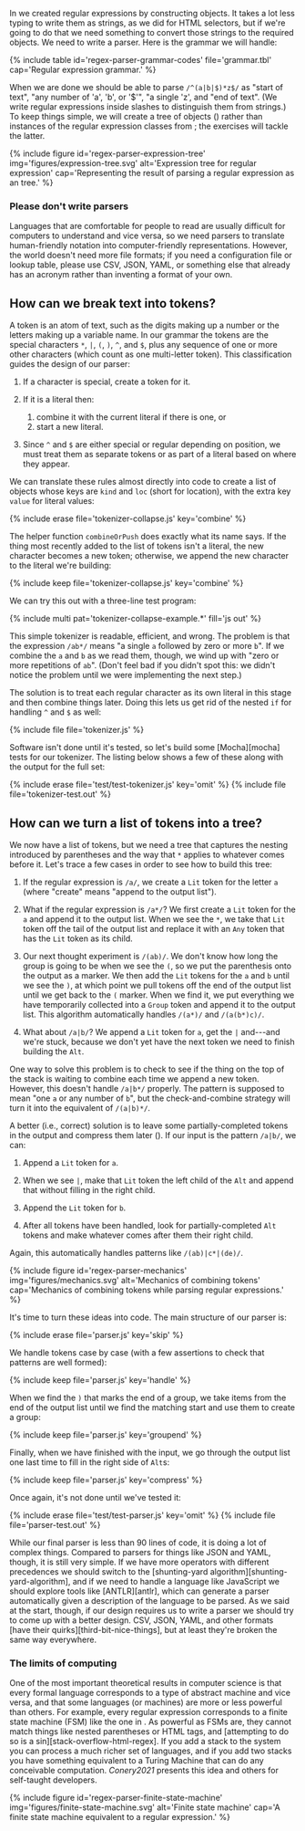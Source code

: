---
---

In <span x="pattern-matching"></span> we created regular expressions by constructing objects.
It takes a lot less typing to write them as strings,
as we did for HTML selectors,
but if we're going to do that we need something to convert those strings to the required objects.
We need to write a <span g="parser">parser</span>.
Here is the grammar we will handle:

{% include table id='regex-parser-grammar-codes' file='grammar.tbl' cap='Regular expression grammar.' %}

When we are done
we should be able to parse `/^(a|b|$)*z$/` as
"start of text",
"any number of 'a', 'b', or '$'",
"a single 'z',
and "end of text".
(We write regular expressions inside slashes to distinguish them from strings.)
To keep things simple,
we will create a tree of objects (<span f="regex-parser-expression-tree"></span>)
rather than instances of the regular expression classes from <span x="pattern-matching"></span>;
the exercises will tackle the latter.

{% include figure id='regex-parser-expression-tree' img='figures/expression-tree.svg' alt='Expression tree for regular expression' cap='Representing the result of parsing a regular expression as an tree.' %}

<div class="callout" markdown="1">

### Please don't write parsers

Languages that are comfortable for people to read are usually difficult for computers to understand
and vice versa,
so we need parsers to translate human-friendly notation into computer-friendly representations.
However,
the world doesn't need more file formats;
if you need a configuration file or lookup table,
please use CSV, JSON, <span g="yaml">YAML</span>,
or something else that already has an acronym
rather than inventing a format of your own.

</div>

## How can we break text into tokens?

A <span g="token">token</span> is an atom of text,
such as the digits making up a number or the letters making up a variable name.
In our grammar the tokens are the special characters `*`, `|`, `(`, `)`, `^`, and `$`,
plus any sequence of one or more other characters (which count as one multi-letter token).
This classification guides the design of our parser:

1.  If a character is special, create a token for it.

1.  If it is a <span g="literal">literal</a> then:
    1.  combine it with the current literal if there is one, or
    1.  start a new literal.

1.  Since `^` and `$` are either special or regular depending on position,
    we must treat them as separate tokens or as part of a literal
    based on where they appear.

We can translate these rules almost directly into code
to create a list of objects whose keys are `kind` and `loc` (short for location),
with the extra key `value` for literal values:

{% include erase file='tokenizer-collapse.js' key='combine' %}

The helper function `combineOrPush` does exactly what its name says.
If the thing most recently added to the list of tokens isn't a literal,
the new character becomes a new token;
otherwise,
we append the new character to the literal we're building:

{% include keep file='tokenizer-collapse.js' key='combine' %}

We can try this out with a three-line test program:

{% include multi pat='tokenizer-collapse-example.*' fill='js out' %}

This simple tokenizer is readable, efficient, and wrong.
The problem is that the expression `/ab*/` means "a single `a` followed by zero or more `b`".
If we combine the `a` and `b` as we read them,
though,
we wind up with "zero or more repetitions of `ab`".
(Don't feel bad if you didn't spot this:
we didn't notice the problem until we were implementing the next step.)

The solution is to treat each regular character as its own literal in this stage
and then combine things later.
Doing this lets us get rid of the nested `if` for handling `^` and `$` as well:

{% include file file='tokenizer.js' %}

Software isn't done until it's tested,
so let's build some [Mocha][mocha] tests for our tokenizer.
The listing below shows a few of these
along with the output for the full set:

{% include erase file='test/test-tokenizer.js' key='omit' %}
{% include file file='tokenizer-test.out' %}

## How can we turn a list of tokens into a tree?

We now have a list of tokens,
but we need a tree that captures the nesting introduced by parentheses
and the way that `*` applies to whatever comes before it.
Let's trace a few cases in order to see how to build this tree:

1.  If the regular expression is `/a/`, we create a `Lit` token for the letter `a`
    (where "create" means "append to the output list").

1.  What if the regular expression is `/a*/`?
    We first create a `Lit` token for the `a` and append it to the output list.
    When we see the `*`,
    we take that `Lit` token off the tail of the output list
    and replace it with an `Any` token that has the `Lit` token as its child.

1.  Our next thought experiment is `/(ab)/`.
    We don't know how long the group is going to be when we see the `(`,
    so we put the parenthesis onto the output as a marker.
    We then add the `Lit` tokens for the `a` and `b`
    until we see the `)`,
    at which point we pull tokens off the end of the output list
    until we get back to the `(` marker.
    When we find it,
    we put everything we have temporarily collected into a `Group` token and append it to the output list.
    This algorithm automatically handles `/(a*)/` and `/(a(b*)c)/`.

1.  What about `/a|b/`?
    We append a `Lit` token for `a`, get the `|` and---and we're stuck,
    because we don't yet have the next token we need to finish building the `Alt`.

One way to solve this problem is to check to see if the thing on the top of the stack is waiting to combine
each time we append a new token.
However,
this doesn't handle `/a|b*/` properly.
The pattern is supposed to mean "one `a` or any number of `b`",
but the check-and-combine strategy will turn it into the equivalent of `/(a|b)*/`.

A better (i.e., correct) solution is
to leave some partially-completed tokens in the output and compress them later
(<span f="regex-parser-mechanics"></span>).
If our input is the pattern `/a|b/`, we can:

1.  Append a `Lit` token for `a`.

1.  When we see `|`,
    make that `Lit` token the left child of the `Alt`
    and append that without filling in the right child.

1.  Append the `Lit` token for `b`.

1.  After all tokens have been handled,
    look for partially-completed `Alt` tokens and make whatever comes after them their right child.

Again, this automatically handles patterns like `/(ab)|c*|(de)/`.

{% include figure id='regex-parser-mechanics' img='figures/mechanics.svg' alt='Mechanics of combining tokens' cap='Mechanics of combining tokens while parsing regular expressions.' %}

It's time to turn these ideas into code.
The main structure of our parser is:

{% include erase file='parser.js' key='skip' %}

We handle tokens case by case
(with a few assertions to check that patterns are <span g="well_formed">well formed</span>):

{% include keep file='parser.js' key='handle' %}

When we find the `)` that marks the end of a group,
we take items from the end of the output list
until we find the matching start
and use them to create a group:

{% include keep file='parser.js' key='groupend' %}

Finally,
when we have finished with the input,
we go through the output list one last time to fill in the right side of `Alt`s:

{% include keep file='parser.js' key='compress' %}

Once again,
it's not done until we've tested it:

{% include erase file='test/test-parser.js' key='omit' %}
{% include file file='parser-test.out' %}

While our final parser is less than 90 lines of code,
it is doing a lot of complex things.
Compared to parsers for things like JSON and YAML,
though,
it is still very simple.
If we have more operators with different <span g="precedence">precedences</span>
we should switch to the [shunting-yard algorithm][shunting-yard-algorithm],
and if we need to handle a language like JavaScript we should explore tools like [ANTLR][antlr],
which can generate a parser automatically given a description of the language to be parsed.
As we said at the start,
though,
if our design requires us to write a parser we should try to come up with a better design.
CSV, JSON, YAML, and other formats [have their quirks][third-bit-nice-things],
but at least they're broken the same way everywhere.

<div class="callout" markdown="1">

### The limits of computing

One of the most important theoretical results in computer science is that
every formal language corresponds to a type of abstract machine and vice versa,
and that some languages (or machines) are more or less powerful than others.
For example,
every regular expression corresponds to a <span g="fsm">finite state machine</span> (FSM)
like the one in <span f="regex-parser-finite-state-machine"></span>.
As powerful as FSMs are,
they cannot match things like nested parentheses or HTML tags,
and [attempting to do so is a sin][stack-overflow-html-regex].
If you add a stack to the system you can process a much richer set of languages,
and if you add two stacks you have something equivalent to a <span g="turing_machine">Turing Machine</span>
that can do any conceivable computation.
<cite>Conery2021</cite> presents this idea and others for self-taught developers.

</div>

{% include figure id='regex-parser-finite-state-machine' img='figures/finite-state-machine.svg' alt='Finite state machine' cap='A finite state machine equivalent to a regular expression.' %}
